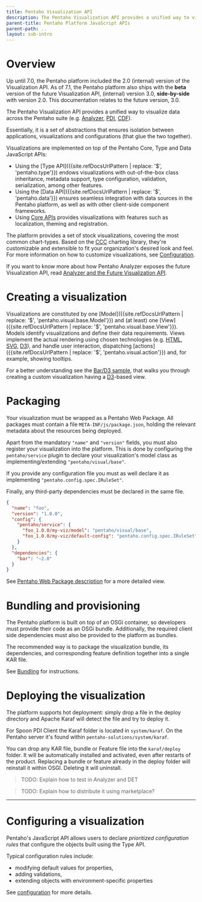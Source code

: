 ```yaml
---
title: Pentaho Visualization API
description: The Pentaho Visualization API provides a unified way to visualize data across the Pentaho suite (Analyzer, PDI, CDF).
parent-title: Pentaho Platform JavaScript APIs
parent-path: ..
layout: sub-intro
---
```


# Overview

Up until 7.0, the Pentaho platform included the 2.0 (internal) version of the Visualization API.
As of 7.1, the Pentaho platform also ships with the **beta** version of the future Visualization API, (internal) version 3.0, 
**side-by-side** with version 2.0. This documentation relates to the future version, 3.0.

The Pentaho Visualization API provides a unified way to visualize data across the Pentaho suite 
(e.g.
[Analyzer](http://www.pentaho.com/product/business-visualization-analytics), 
[PDI](http://www.pentaho.com/product/data-integration), 
[CDF](http://community.pentaho.com/ctools/cdf/)).

Essentially, it is a set of abstractions that ensures isolation between
applications, visualizations and configurations (that glue the two together).

Visualizations are implemented on top of the Pentaho Core, Type and Data JavaScript APIs:
- Using the [Type API]({{site.refDocsUrlPattern | replace: '$', 'pentaho.type'}}) 
  endows visualizations with out-of-the-box class inheritance, metadata support, type configuration, 
  validation, serialization, among other features.
- Using the [Data API]({{site.refDocsUrlPattern | replace: '$', 'pentaho.data'}}) 
  ensures seamless integration with data sources in the Pentaho platform, 
  as well as with other client-side component frameworks.
- Using [Core APIs]()
  provides visualizations with features such as localization, theming and registration.

The platform provides a set of stock visualizations, covering the most
common chart-types.
Based on the [CCC](http://community.pentaho.com/ctools/ccc/) charting
library, they're customizable and extensible to fit your organization's
desired look and feel.
For more information on how to customize visualizations,
see [Configuration](configuration).

If you want to know more about how Pentaho Analyzer exposes the future Visualization API, 
read [Analyzer and the Future Visualization API](analyzer-future-viz-api).

# Creating a visualization

Visualizations are constituted by one [Model]({{site.refDocsUrlPattern | replace: '$', 'pentaho.visual.base.Model'}}) 
and (at least) one [View]({{site.refDocsUrlPattern | replace: '$', 'pentaho.visual.base.View'}}).
Models identify visualizations and 
define their data requirements. Views implement the actual rendering using chosen technologies 
(e.g. [HTML](https://www.w3.org/TR/html/), [SVG](https://www.w3.org/TR/SVG/), [D3](https://d3js.org/)),
and handle user interaction, 
dispatching [actions]({{site.refDocsUrlPattern | replace: '$', 'pentaho.visual.action'}}) and, 
for example, showing tooltips.

For a better understanding see the [Bar/D3 sample](samples/bar-d3-sandbox),
that walks you through creating a custom visualization having a
[D3](https://d3js.org/)-based view.

# Packaging

Your visualization must be wrapped as a Pentaho Web Package. 
All packages must contain a file `META-INF/js/package.json`, 
holding the relevant metadata about the resources being deployed.

Apart from the mandatory `"name"` and `"version"` fields, you must also register your visualization into the platform. This is done by configuring the `pentaho/service` plugin to declare your visualization's model class as implementing/extending `"pentaho/visual/base"`.

If you provide any configuration file you must as well declare it as implementing `"pentaho.config.spec.IRuleSet"`.

Finally, any third-party dependencies must be declared in the same file.

```json
{ 
  "name": "foo",
  "version": "1.0.0",
  "config": {
    "pentaho/service": {
      "foo_1.0.0/my-viz/model": "pentaho/visual/base",
      "foo_1.0.0/my-viz/default-config": "pentaho.config.spec.IRuleSet"
    }
  },
  "dependencies": {
    "bar": "~2.0"
  }
}
```

See [Pentaho Web Package description](../pentaho-web-package) for a more detailed view.

# Bundling and provisioning

The Pentaho platform is built on top of an OSGi container, so developers must provide their code as an OSGi bundle. 
Additionally, the required client side dependencies must also be provided to the platform as bundles.

The recommended way is to package the visualization bundle, its dependencies, and corresponding feature definition together into a single KAR file.

See [Bundling](bundling) for instructions.

# Deploying the visualization

The platform supports hot deployment: simply drop a file in the deploy directory and Apache Karaf will detect the file and try to deploy it.

For Spoon PDI Client the Karaf folder is located in `system/karaf`. On the Pentaho server it's found within `pentaho-solutions/system/karaf`.

You can drop any KAR file, bundle or Feature file into the `karaf/deploy` folder. It will be automatically installed and activated, even after restarts of the product. Replacing a bundle or feature already in the deploy folder will reinstall it within OSGI. Deleting it will uninstall.

> TODO: Explain how to test in Analyzer and DET

> TODO: Explain how to distribute it using marketplace?

----

# Configuring a visualization

Pentaho's JavaScript API allows users to declare _prioritized configuration rules_ 
that configure the objects built using the Type API.

Typical configuration rules include:
- modifying default values for properties,
- adding validations, 
- extending objects with environment-specific properties

See [configuration](configuration) for more details.

